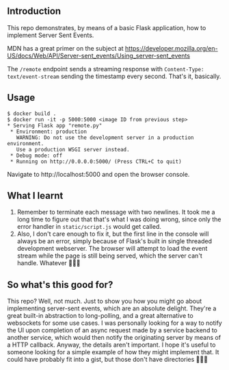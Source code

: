 ## Introduction

This repo demonstrates, by means of a basic Flask application, how to implement Server Sent Events.

MDN has a great primer on the subject at https://developer.mozilla.org/en-US/docs/Web/API/Server-sent_events/Using_server-sent_events

The `/remote` endpoint sends a streaming response with `Content-Type: text/event-stream` sending the timestamp every second. That's it, basically.

## Usage

```shell
$ docker build .
$ docker run -it -p 5000:5000 <image ID from previous step>
* Serving Flask app "remote.py"
 * Environment: production
   WARNING: Do not use the development server in a production environment.
   Use a production WSGI server instead.
 * Debug mode: off
 * Running on http://0.0.0.0:5000/ (Press CTRL+C to quit)
```

Navigate to http://localhost:5000 and open the browser console.

## What I learnt

1. Remember to terminate each message with two newlines. It took me a long time to figure out that that's what I was doing wrong, since only the error handler in `static/script.js` would get called.
2. Also, I don't care enough to fix it, but the first line in the console will always be an error, simply because of Flask's built in single threaded development webserver. The browser will attempt to load the event stream while the page is still being served, which the server can't handle. Whatever 🤷🏾‍♀️

## So what's this good for?

This repo? Well, not much. Just to show you how you might go about implementing server-sent events, which are an absolute delight. They're a great built-in abstraction to long-polling, and a great alternative to websockets for some use cases. I was personally looking for a way to notify the UI upon completion of an async request made by a service backend to another service, which would then notify the originating server by means of a HTTP callback. Anyway, the details aren't important. I hope it's useful to someone looking for a simple example of how they might implement that. It could have probably fit into a gist, but those don't have directories 🤷🏾‍♀️